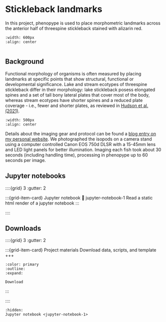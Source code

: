 # Stickleback landmarks

In this project, phenopype is used to place morphometric landmarks across the anterior half of threespine stickleback stained with alizarin red. 

```{figure} output_stickleback-landmarks.jpg
:width: 600px
:align: center
```

```{include} ../../_assets/md/get-started.md
```

## Background

Functional morphology of organisms is often measured by placing landmarks at specific points that show structural, functional or developmental significance. Lake and stream ecotypes of threespine stickleback differ in their morphology: lake stickleback posess elongated spines and a set of tall bony lateral plates that cover most of the body, whereas stream ecotypes have shorter spines and a reduced plate coverage - i.e., fewer and shorter plates, as reviewed in [Hudson et al. (2021)](https://www.frontiersin.org/articles/10.3389/fevo.2020.611672/full).

```{image} ../_assets/images/camera_stand.jpg
:width: 500px
:align: center
```

Details about the imaging gear and protocol can be found a [blog entry on my personal website](https://www.luerig.net/posts/high-throughput-imaging/#1---camera-stand-suitable-for-live-organisms). We photographed the isopods on a camera stand using a computer controlled Canon EOS 750d DLSR with a 15-45mm lens and LED light panels for better illumination. Imaging each fish took about 30 seconds (including handling time), processing in phenopype up to 60 seconds per image.

## Jupyter notebooks

::::{grid} 3
:gutter: 2

:::{grid-item-card} Jupyter notebook
:link: jupyter-notebook-1
Read a static html render of a jupyter notebook
:::

::::

## Downloads

::::{grid} 3
:gutter: 2

:::{grid-item-card} Project materials
Download data, scripts, and template
+++
```{button-link} https://osf.io/download/gt25y/
:color: primary
:outline:
:expand:

Download
```
:::

::::


```{toctree}
:hidden:
Jupyter notebook <jupyter-notebook-1>
```

